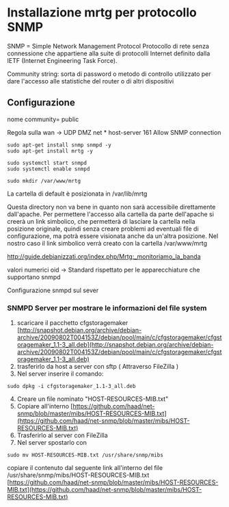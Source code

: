 # Installazione mrtg per protocollo SNMP

SNMP = Simple Network Management Protocol
Protocollo di rete senza connessione che appartiene alla suite di protocolli Internet definito dalla IETF (Internet Engineering Task Force).

Community string: sorta di password o metodo di controllo utilizzato per dare l'accesso alle statistiche del router o di altri dispositivi

## Configurazione 

nome community= public

Regola sulla wan -> UDP DMZ net * host-server 161 Allow SNMP connection
```
sudo apt-get install snmp snmpd -y
sudo apt-get install mrtg -y

sudo systemctl start snmpd
sudo systemctl enable snmpd

sudo mkdir /var/www/mrtg
```

La cartella di default è posizionata in /var/lib/mrtg

Questa directory non va bene in quanto non sarà accessibile direttamente dall'apache.
Per permettere l'accesso alla cartella da parte dell'apache si creerà un link simbolico, che permetterà di lasciare la cartella nella posizione originale, quindi senza creare problemi ad eventuali file di configurazione, ma potrà essere visionata anche da un'altra posizione. Nel nostro caso il link simbolico verrà creato con la cartella /var/www/mrtg

http://guide.debianizzati.org/index.php/Mrtg:_monitoriamo_la_banda


valori numerici oid -> Standard rispettato per le apparecchiature che supportano snmpd

Configurazione snmpd sul sever

### SNMPD Server per mostrare le informazioni del file system

1.  scaricare il pacchetto cfgstoragemaker
[http://snapshot.debian.org/archive/debian-archive/20090802T004153Z/debian/pool/main/c/cfgstoragemaker/cfgstoragemaker_1.1-3_all.deb](http://snapshot.debian.org/archive/debian-archive/20090802T004153Z/debian/pool/main/c/cfgstoragemaker/cfgstoragemaker_1.1-3_all.deb)
2.  trasferirlo da host a server con sftp ( Attraverso FileZilla )
3.  Nel server inserire il comando:
```
sudo dpkg -i cfgstoragemaker_1.1-3_all.deb
```
4. Creare un file nominato "HOST-RESOURCES-MIB.txt" 
5. Copiare all'interno 
 [https://github.com/haad/net-snmp/blob/master/mibs/HOST-RESOURCES-MIB.txt](https://github.com/haad/net-snmp/blob/master/mibs/HOST-RESOURCES-MIB.txt)
 6. Trasferirlo al server con FileZilla
 7. Nel server spostarlo con
 ```
 sudo mv HOST-RESOURCES-MIB.txt /usr/share/snmp/mibs
 ```
copiare il contenuto dal seguente link all'interno del file /usr/share/snmp/mibs/HOST-RESOURCES-MIB.txt [https://github.com/haad/net-snmp/blob/master/mibs/HOST-RESOURCES-MIB.txt](https://github.com/haad/net-snmp/blob/master/mibs/HOST-RESOURCES-MIB.txt)
<!--stackedit_data:
eyJoaXN0b3J5IjpbNTY3NTQ3Nzk2LC0xNTYwNjc2Nzg4LDE5OT
QxNTY1MDUsLTIzMTQ4MDIzOSw2MTA3MDcxMzcsODQ3MTYzOTMz
LDI3MjAzMjQzMSwtODE4NTgwMzM0LC0xNDA1MjQwOTIwXX0=
-->